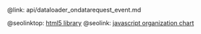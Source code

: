 @link: api/dataloader_ondatarequest_event.md

@seolinktop: [html5 library](https://webix.com)
@seolink: [javascript organization chart](https://webix.com/widget/organogram/)
